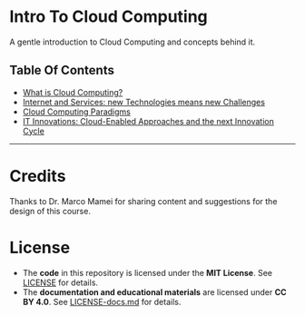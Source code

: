 # Intro To Cloud Computing
 A gentle introduction to Cloud Computing and concepts behind it.

 ## Table Of Contents
 - [What is Cloud Computing?](sections/what-is-cloud-computing.md#what-is-cloud-computing)
 - [Internet and Services: new Technologies means new Challenges](sections/internet-and-services.md#internet-and-services-new-technology-means-new-challenges)
 - [Cloud Computing Paradigms](sections/cloud-computing-paradigms.md#cloud-computing-paradigms)
 - [IT Innovations: Cloud-Enabled Approaches and the next Innovation Cycle](sections/it-innovations.md#it-innovations-cloud-enabled-approaches-and-the-next-innovation-cycle)

---

 # Credits
Thanks to Dr. Marco Mamei for sharing content and suggestions for the design of this course.

# License  
- The **code** in this repository is licensed under the **MIT License**. See [LICENSE](LICENSE) for details.  
- The **documentation and educational materials** are licensed under **CC BY 4.0**. See [LICENSE-docs.md](LICENSE-docs.md) for details.  